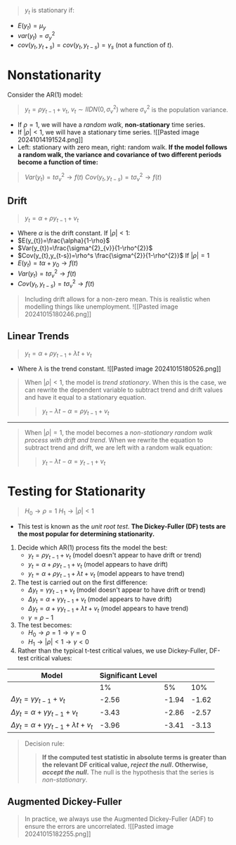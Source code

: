 >$y_{t}$ is stationary if:
- $E(y_{t})=\mu_{y}$
- $var(y_{t})=\sigma^{2}_{y}$
- $cov(y_{t},y_{t+s})=cov(y_{t},y_{t-s})=\gamma_{s}$ (not a function of $t$).
# Nonstationarity
Consider the AR(1) model:
>$y_{t}=\rho y_{t-1}+v_{t}$, $v_{t}\sim I IDN(0,\sigma^{2}_{v})$ where $\sigma^{2}_{v}$ is the population variance.
- If $\rho=1$, we will have a *random walk*, **non-stationary** time series.
- If $|\rho|<1$, we will have a stationary time series.
![[Pasted image 20241014191524.png]]
- Left: stationary with zero mean, right: random walk.
**If the model follows a random walk, the variance and covariance of two different periods become a function of time:**
>$Var(y_{t})=t\sigma^{2}_{v} \to f(t)$
>$Cov(y_{t},y_{t-s})=t\sigma^{2}_{v}\to f(t)$
## Drift
>$y_{t}=\alpha+\rho y_{t-1}+v_{t}$
- Where $\alpha$ is the drift constant.
If $|\rho|<1$:
- $E(y_{t})=\frac{\alpha}{1-\rho}$
- $Var(y_{t})=\frac{\sigma^{2}_{v}}{1-\rho^{2}}$
- $Cov(y_{t},y_{t-s})=\rho^s \frac{\sigma^{2}}{1-\rho^{2}}$
If $|\rho|=1$
- $E(y_{t})=t\alpha+y_{0}\to f(t)$
- $Var(y_{t})=t\sigma^{2}_{v}\to f(t)$
- $Cov(y_{t},y_{t-s})=t \sigma^{2}_{v}\to f(t)$
>Including drift allows for a non-zero mean. This is realistic when modelling things like unemployment.
![[Pasted image 20241015180246.png]]
## Linear Trends
>$y_{t}=\alpha+\rho y_{t-1}+\lambda t+v_{t}$
- Where $\lambda$ is the trend constant.
![[Pasted image 20241015180526.png]]
>When $|\rho|<1$, the model is *trend stationary*. When this is the case, we can rewrite the dependent variable to subtract trend and drift values and have it equal to a stationary equation.
>>$y_{t}-\lambda t-\alpha=\rho y_{t-1}+v_{t}$
---
>When $|\rho|=1$, the model becomes a *non-stationary random walk process with drift and trend*. When we rewrite the equation to subtract trend and drift, we are left with a random walk equation:
>>$y_{t}-\lambda t-\alpha=y_{t-1}+v_{t}$
# Testing for Stationarity
>$H_{0}\to\rho=1$
>$H_{1}\to|\rho|<1$
- This test is known as the *unit root test*.
**The Dickey-Fuller (DF) tests are the most popular for determining stationarity.**
1. Decide which AR(1) process fits the model the best:
	- $y_{t}=\rho y_{t-1}+v_{t}$ (model doesn't appear to have drift or trend)
	- $y_{t}=\alpha+\rho y_{t-1}+v_{t}$ (model appears to have drift)
	- $y_{t}=\alpha+\rho y_{t-1}+\lambda t+v_{t}$ (model appears to have trend)
2. The test is carried out on the first difference:
	- $\Delta y_{t}=\gamma y_{t-1}+v_{t}$ (model doesn't appear to have drift or trend)
	- $\Delta y_{t}=\alpha+\gamma y_{t-1}+v_{t}$ (model appears to have drift)
	- $\Delta y_{t}=\alpha+\gamma y_{t-1}+\lambda t+v_{t}$ (model appears to have trend)
	- $\gamma=\rho-1$
3. The test becomes:
	- $H_{0}\to\rho=1\to\gamma=0$
	- $H_{1}\to|\rho|<1\to\gamma<0$
4. Rather than the typical t-test critical values, we use Dickey-Fuller, DF-test critical values:

| Model                                                | Significant Level |       |       |
| ---------------------------------------------------- | ----------------- | ----- | ----- |
|                                                      | 1%                | 5%    | 10%   |
| $\Delta y_{t}=\gamma y_{t-1}+v_{t}$                  | -2.56             | -1.94 | -1.62 |
| $\Delta y_{t}=\alpha+\gamma y_{t-1}+v_{t}$           | -3.43             | -2.86 | -2.57 |
| $\Delta y_{t}=\alpha+\gamma y_{t-1}+\lambda t+v_{t}$ | -3.96             | -3.41 | -3.13 |
>Decision rule:
>>**If the computed test statistic in absolute terms is greater than the relevant DF critical value, *reject the null*. Otherwise, *accept the null*.**
>>The null is the hypothesis that the series is *non-stationary*.
## Augmented Dickey-Fuller
>In practice, we always use the Augmented Dickey-Fuller (ADF) to ensure the errors are uncorrelated.
![[Pasted image 20241015182255.png]]
